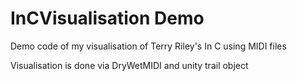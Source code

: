 # InCVisualisation Demo
Demo code of my visualisation of Terry Riley's In C using MIDI files

Visualisation is done via DryWetMIDI and unity trail object
